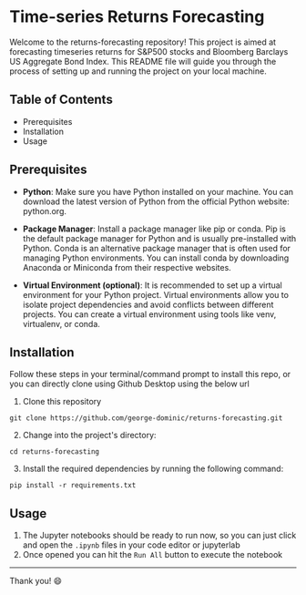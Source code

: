 # Time-series Returns Forecasting

Welcome to the returns-forecasting repository! This project is aimed at forecasting timeseries returns for S&P500 stocks and Bloomberg Barclays US Aggregate Bond Index. This README file will guide you through the process of setting up and running the project on your local machine.

## Table of Contents
- Prerequisites
- Installation
- Usage

## Prerequisites
- **Python**: Make sure you have Python installed on your machine. You can download the latest version of Python from the official Python website: python.org.

- **Package Manager**: Install a package manager like pip or conda. Pip is the default package manager for Python and is usually pre-installed with Python. Conda is an alternative package manager that is often used for managing Python environments. You can install conda by downloading Anaconda or Miniconda from their respective websites.

- **Virtual Environment (optional)**: It is recommended to set up a virtual environment for your Python project. Virtual environments allow you to isolate project dependencies and avoid conflicts between different projects. You can create a virtual environment using tools like venv, virtualenv, or conda.

## Installation
Follow these steps in your terminal/command prompt to install this repo, or you can directly clone using Github Desktop using the below url

1. Clone this repository 
```
git clone https://github.com/george-dominic/returns-forecasting.git
```
2. Change into the project's directory:
```
cd returns-forecasting
```
3. Install the required dependencies by running the following command:
```
pip install -r requirements.txt
```

## Usage
1. The Jupyter notebooks should be ready to run now, so you can just click and open the `.ipynb` files in your code editor or jupyterlab
2. Once opened you can hit the `Run All` button to execute the notebook

---

Thank you! 😄
